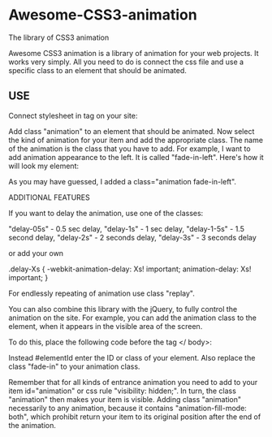 # Awesome-CSS3-animation
The library of CSS3 animation

Awesome CSS3 animation is a library of animation for your web projects. It works very simply.
All you need to do is connect the css file and use a specific class to an element that should be animated.

<h2>USE</h2>

Connect stylesheet in <head> tag on your site:

<link rel = "stylesheet" href = "awesome.min.css">

Add class "animation" to an element that should be animated. Now select the kind of animation for your item and add the appropriate class. 
The name of the animation is the class that you have to add.
For example, I want to add animation appearance to the left. It is called "fade-in-left". Here's how it will look my element:

<div class="animation fade-in-left">

As you may have guessed, I added a class="animation fade-in-left".

ADDITIONAL FEATURES

If you want to delay the animation, use one of the classes:

"delay-05s" - 0.5 sec delay, 
"delay-1s" - 1 sec delay, 
"delay-1-5s" - 1.5 second delay, 
"delay-2s" - 2 seconds delay, 
"delay-3s" - 3 seconds delay

or add your own

.delay-Xs
{
    -webkit-animation-delay: Xs! important;
    animation-delay: Xs! important;
}

For endlessly repeating of animation use class "replay".

You can also combine this library with the jQuery, to fully control the animation on the site. For example, you can add the animation class to the element, 
when it appears in the visible area of the screen.

To do this, place the following code before the tag </ body>:

<script>
	$ (window) .scroll (function () {
	$ ('# elementId'). each (function () {
	var elPosition = $ (this) .offset (). top; 	// Position of the element
	var elHeight = $ (this) .height (); 		// Height of the element
	var windowTop = $ (window) .scrollTop (); 	// Top of the window
	var windowHeight = $ (window) .height (); 	// Height of the window
	if (elPosition <windowTop + windowHeight - elHeight) {
		$ (This) .addClass ("animation fade-in");
	} 						// adds the class wheh the element is fully in the visible area of the window
	if (elPosition> windowTop + windowHeight) {
		$ (This) .removeClass ("animation fade-in");
	} 						// removes the class when the element is not visible in the window
	if (elPosition + elHeight <windowTop) {
		$ (This) .removeClass ("animation fade-in");
	} 						// removes the class when the element is not visible in the window
	});
	});
</script>

Instead #elementId enter the ID or class of your element. Also replace the class "fade-in" to your animation class.

Remember that for all kinds of entrance animation you need to add to your item id="animation" or css rule "visibility: hidden;". 
In turn, the class "animation" then makes your item is visible. 
Adding class "animation" necessarily to any animation, because it contains "animation-fill-mode: both", 
which prohibit return your item to its original position after the end of the animation.

